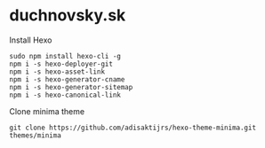 # duchnovsky.sk

Install Hexo

    sudo npm install hexo-cli -g
    npm i -s hexo-deployer-git
    npm i -s hexo-asset-link
    npm i -s hexo-generator-cname
    npm i -s hexo-generator-sitemap
    npm i -s hexo-canonical-link

Clone minima theme

    git clone https://github.com/adisaktijrs/hexo-theme-minima.git themes/minima

